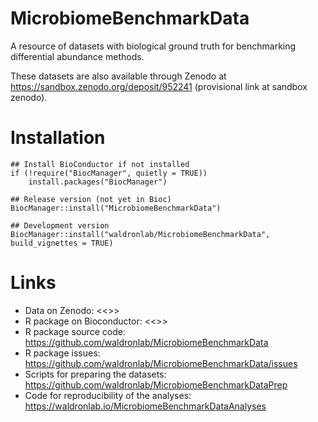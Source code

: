 # MicrobiomeBenchmarkData

A resource of datasets with biological ground truth for benchmarking
differential abundance methods.

These datasets are also available through Zenodo at https://sandbox.zenodo.org/deposit/952241
(provisional link at sandbox zenodo).

# Installation

```
## Install BioConductor if not installed
if (!require("BiocManager", quietly = TRUE))
    install.packages("BiocManager")

## Release version (not yet in Bioc)
BiocManager::install("MicrobiomeBenchmarkData")

## Development version
BiocManager::install("waldronlab/MicrobiomeBenchmarkData", build_vignettes = TRUE)
```

# Links

+ Data on Zenodo: <<<Insert DOI here when created>>>
+ R package on Bioconductor: <<<Insert link here when created>>>
+ R package source code: https://github.com/waldronlab/MicrobiomeBenchmarkData
+ R package issues: https://github.com/waldronlab/MicrobiomeBenchmarkData/issues
+ Scripts for preparing the datasets: https://github.com/waldronlab/MicrobiomeBenchmarkDataPrep
+ Code for reproducibility of the analyses: https://waldronlab.io/MicrobiomeBenchmarkDataAnalyses
